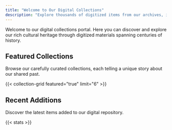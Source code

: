 ```yaml
---
title: "Welcome to Our Digital Collections"
description: "Explore thousands of digitized items from our archives, including photographs, documents, audio recordings, and more."
---
```


Welcome to our digital collections portal. Here you can discover and explore our rich cultural heritage through digitized materials spanning centuries of history.

## Featured Collections

Browse our carefully curated collections, each telling a unique story about our shared past.

{{< collection-grid featured="true" limit="6" >}}

## Recent Additions

Discover the latest items added to our digital repository.

{{< stats >}}
